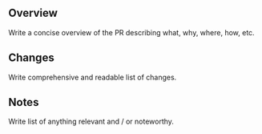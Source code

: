 ## Overview

Write a concise overview of the PR describing what, why, where, how, etc.

## Changes

Write comprehensive and readable list of changes.

## Notes

Write list of anything relevant and / or noteworthy.
